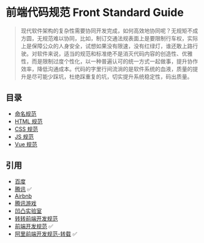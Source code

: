 <!--
 * @Author: Shaw
 * @Date: 2021-06-16 10:31:03
 * @Description: 前端代码规范
 * @LastEditors: Shaw
 * @LastEditTime: 2021-06-16 18:19:56
-->

# 前端代码规范 Front Standard Guide

> 现代软件架构的复杂性需要协同开发完成，如何高效地协同呢？无规矩不成方圆，无规范难以协同，比如，制订交通法规表面上是要限制行车权，实际上是保障公众的人身安全，试想如果没有限速，没有红绿灯，谁还敢上路行驶。对软件来说，适当的规范和标准绝不是消灭代码内容的创造性、优雅性，而是限制过度个性化，以一种普遍认可的统一方式一起做事，提升协作效率，降低沟通成本。代码的字里行间流淌的是软件系统的血液，质量的提升是尽可能少踩坑，杜绝踩重复的坑，切实提升系统稳定性，码出质量。

## 目录

- [命名规范](lint/name.md '命名规范')
- [HTML 规范](lint/html.md 'HTML规范')
- [CSS 规范](lint/css.md 'CSS规范')
- [JS 规范](lint/js.md 'JS规范')
- [Vue 规范](lint/vue.md 'Vue规范')

## 引用

- [百度](https://github.com/ecomfe/spec)
- [腾讯](http://alloyteam.github.io/CodeGuide) ✅
- [Airbnb](https://github.com/lin-123/javascript)
- [腾讯游戏](https://tgideas.qq.com/doc/frontend/spec/common/)
- [凹凸实验室](https://guide.aotu.io/index.html)
- [转转前端开发规范](https://zhuanlan.zhihu.com/p/350580943)
- [前端开发规范](https://juejin.cn/post/6844903479698259975) ✅
- [阿里前端开发规范-转载](https://www.cnblogs.com/suwanbin/p/13200530.html) ✅
